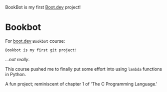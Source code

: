 BookBot is my first [Boot.dev](https://www.boot.dev) project!

# Bookbot

For [boot.dev](https://www.boot.dev) `Bookbot` course:

```
Bookbot is my first git project!
```

*...not really*.

This course pushed me to finally put some effort into using `lambda` functions in Python.

A fun project; reminiscent of chapter 1 of 'The C Programming Language.'

